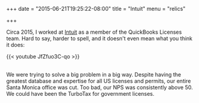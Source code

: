 +++
date = "2015-06-21T19:25:22-08:00"
title = "Intuit"
menu = "relics"

+++

Circa 2015, I worked at [Intuit](https://www.intuit.com/) as a member of the QuickBooks Licenses team.  Hard to say, harder to spell, and it doesn't even mean what you think it does:

{{< youtube JfZfuo3C-qo >}} 

<br>
We were trying to solve a big problem in a big way.  Despite having the greatest database and expertise for all US licenses and permits, our entire Santa Monica office was cut.  Too bad, our NPS was consistently above 50.  We could have been the TurboTax for government licenses.

